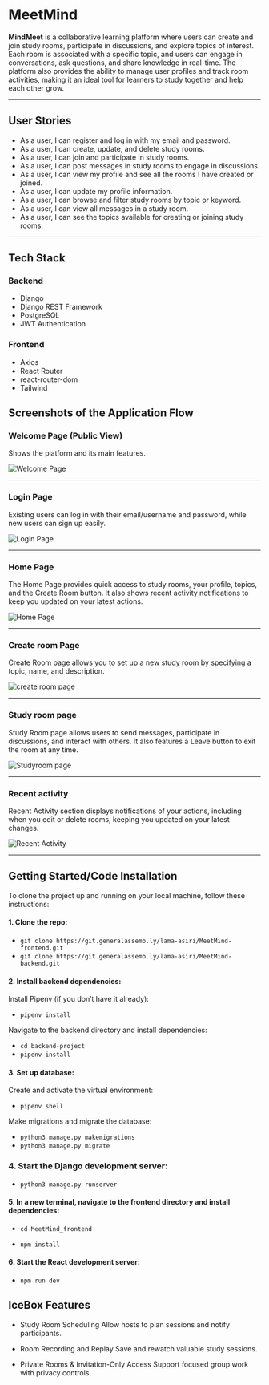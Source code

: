 # MeetMind

**MindMeet** is a collaborative learning platform where users can create and join study rooms, participate in discussions, and explore topics of interest. Each room is associated with a specific topic, and users can engage in conversations, ask questions, and share knowledge in real-time. The platform also provides the ability to manage user profiles and track room activities, making it an ideal tool for learners to study together and help each other grow.

---

## User Stories

- As a user, I can register and log in with my email and password.
- As a user, I can create, update, and delete study rooms.
- As a user, I can join and participate in study rooms.
- As a user, I can post messages in study rooms to engage in discussions.
- As a user, I can view my profile and see all the rooms I have created or joined.
- As a user, I can update my profile information.
- As a user, I can browse and filter study rooms by topic or keyword.
- As a user, I can view all messages in a study room.
- As a user, I can see the topics available for creating or joining study rooms.

---

## Tech Stack

### Backend

- Django
- Django REST Framework
- PostgreSQL
- JWT Authentication

### Frontend

- Axios
- React Router
- react-router-dom
- Tailwind


## Screenshots of the Application Flow
### Welcome Page (Public View)

Shows the platform and its main features.

![Welcome Page](LP.png)

---

### Login Page

Existing users can log in with their email/username and password, while new users can sign up easily.

![Login Page](Login.png)

---

### Home Page

The Home Page provides quick access to study rooms, your profile, topics, and the Create Room button. It also shows recent activity notifications to keep you updated on your latest actions.

![Home Page](Homepage.jpg)

---

### Create room Page

Create Room page allows you to set up a new study room by specifying a topic, name, and description.

![create room page](createroom.jpeg)

---

### Study room page

Study Room page allows users to send messages, participate in discussions, and interact with others. It also features a Leave button to exit the room at any time.

![Studyroom page](studyroom.jpg)

---

### Recent activity 

Recent Activity section displays notifications of your actions, including when you edit or delete rooms, keeping you updated on your latest changes.

![Recent Activity ](recentativity.png)


--- 

## Getting Started/Code Installation

To clone the project up and running on your local machine, follow these instructions:

#### 1. Clone the repo:

- `git clone https://git.generalassemb.ly/lama-asiri/MeetMind-frontend.git`
- `git clone https://git.generalassemb.ly/lama-asiri/MeetMind-backend.git`

#### 2. Install backend dependencies:

Install Pipenv (if you don’t have it already):

- `pipenv install`

Navigate to the backend directory and install dependencies:

- `cd backend-project`
- `pipenv install`


#### 3. Set up database:

Create and activate the virtual environment:

- `pipenv shell`

Make migrations and migrate the database:

- `python3 manage.py makemigrations`
- `python3 manage.py migrate`

### 4. Start the Django development server:

- `python3 manage.py runserver`


#### 5. In a new terminal, navigate to the frontend directory and install dependencies:

- `cd MeetMind_frontend`
  
- `npm install`

#### 6. Start the React development server:

- `npm run dev`

## IceBox Features
- Study Room Scheduling
Allow hosts to plan sessions and notify participants.

- Room Recording and Replay
Save and rewatch valuable study sessions.

- Private Rooms & Invitation-Only Access
Support focused group work with privacy controls.


